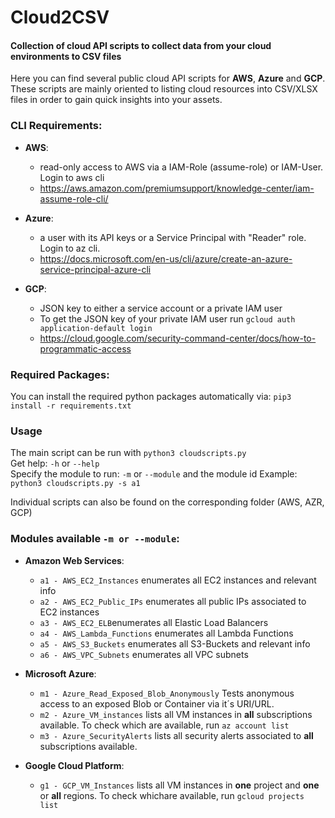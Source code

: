 # Cloud2CSV
#### Collection of cloud API scripts to collect data from your cloud environments to CSV files

Here you can find several public cloud API scripts for **AWS**, **Azure** and **GCP**. These scripts are mainly oriented to listing cloud resources into CSV/XLSX files in order to gain quick insights into your assets.

### CLI Requirements:

  - **AWS**: 
      - read-only access to AWS via a IAM-Role (assume-role) or IAM-User. Login to aws cli
      - https://aws.amazon.com/premiumsupport/knowledge-center/iam-assume-role-cli/
      
  - **Azure**: 
      - a user with its API keys or a Service Principal with "Reader" role. Login to az cli.
      - https://docs.microsoft.com/en-us/cli/azure/create-an-azure-service-principal-azure-cli
  
  - **GCP**: 
      - JSON key to either a service account or a private IAM user
      - To get the JSON key of your private IAM user run ``gcloud auth application-default login``
      - https://cloud.google.com/security-command-center/docs/how-to-programmatic-access
  

### Required Packages:
You can install the required python packages automatically via:
```pip3 install -r requirements.txt```

### Usage
The main script can be run with ```python3 cloudscripts.py```  
Get help: ```-h``` or ```--help```  
Specify the module to run: ```-m``` or ``--module`` and the module id 
Example: ```python3 cloudscripts.py -s a1```

Individual scripts can also be found on the corresponding folder (AWS, AZR, GCP)

### Modules available ``-m or --module``:

  - **Amazon Web Services**:  
    - ``a1 - AWS_EC2_Instances`` enumerates all EC2 instances and relevant info
    - ``a2 - AWS_EC2_Public_IPs`` enumerates all public IPs associated to EC2 instances  
    - ``a3 - AWS_EC2_ELB``enumerates all Elastic Load Balancers
    - ``a4 - AWS_Lambda_Functions`` enumerates all Lambda Functions  
    - ``a5 - AWS_S3_Buckets`` enumerates all S3-Buckets and relevant info
    - ``a6 - AWS_VPC_Subnets`` enumerates all VPC subnets

  - **Microsoft Azure**: 
    - ``m1 - Azure_Read_Exposed_Blob_Anonymously`` Tests anonymous access to an exposed Blob or Container via it´s URI/URL.
    - ``m2 - Azure_VM_instances`` lists all VM instances in **all** subscriptions available. To check which are available, run ``az account list``
    - ``m3 - Azure_SecurityAlerts`` lists all security alerts associated to **all** subscriptions available.
    
  - **Google Cloud Platform**: 
    - ``g1 - GCP_VM_Instances`` lists all VM instances in **one** project and **one** or **all** regions. To check whichare available, run ``gcloud projects list``

